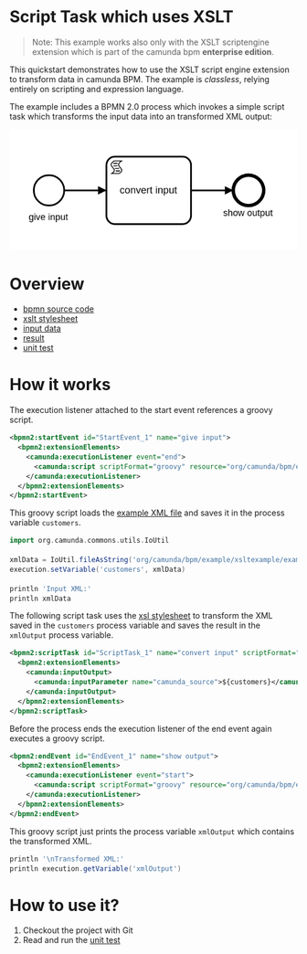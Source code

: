 # Script Task which uses XSLT

> Note: This example works also only with the XSLT scriptengine extension which is part of the
> camunda bpm **enterprise edition**.

This quickstart demonstrates how to use the XSLT script engine extension to transform data in camunda BPM.
The example is *classless*, relying entirely on scripting and expression language.

The example includes a BPMN 2.0 process which invokes a simple script task which transforms the input data
into an transformed XML output:

![XLST Example Process][1]

# Overview

- [bpmn source code][2]
- [xslt stylesheet][3]
- [input data][4]
- [result][5]
- [unit test][6]

# How it works

The execution listener attached to the start event references a groovy script.

```xml
<bpmn2:startEvent id="StartEvent_1" name="give input">
  <bpmn2:extensionElements>
    <camunda:executionListener event="end">
      <camunda:script scriptFormat="groovy" resource="org/camunda/bpm/example/xsltexample/readXmlFile.groovy" />
    </camunda:executionListener>
  </bpmn2:extensionElements>
</bpmn2:startEvent>
```

This groovy script loads the [example XML file][4] and saves it in the process variable `customers`.

```groovy
import org.camunda.commons.utils.IoUtil

xmlData = IoUtil.fileAsString('org/camunda/bpm/example/xsltexample/example.xml')
execution.setVariable('customers', xmlData)

println 'Input XML:'
println xmlData
```

The following script task uses the [xsl stylesheet][3] to transform the XML saved in the `customers` process variable
and saves the result in the `xmlOutput` process variable.

```xml
<bpmn2:scriptTask id="ScriptTask_1" name="convert input" scriptFormat="xslt" camunda:resource="org/camunda/bpm/example/xsltexample/example.xsl" camunda:resultVariable="xmlOutput">
  <bpmn2:extensionElements>
    <camunda:inputOutput>
      <camunda:inputParameter name="camunda_source">${customers}</camunda:inputParameter>
    </camunda:inputOutput>
  </bpmn2:extensionElements>
</bpmn2:scriptTask>
```

Before the process ends the execution listener of the end event again executes a groovy script.

```xml
<bpmn2:endEvent id="EndEvent_1" name="show output">
  <bpmn2:extensionElements>
    <camunda:executionListener event="start">
      <camunda:script scriptFormat="groovy" resource="org/camunda/bpm/example/xsltexample/printResult.groovy" />
    </camunda:executionListener>
  </bpmn2:extensionElements>
</bpmn2:endEvent>
```

This groovy script just prints the process variable `xmlOutput` which contains the transformed XML.

```groovy
println '\nTransformed XML:'
println execution.getVariable('xmlOutput')
```

# How to use it?

1. Checkout the project with Git
2. Read and run the [unit test][6]

[1]: src/main/resources/xslt-example.png
[2]: src/main/resources/xslt-example.bpmn
[3]: src/main/resources/org/camunda/bpm/example/xsltexample/example.xsl
[4]: src/main/resources/org/camunda/bpm/example/xsltexample/example.xml
[5]: src/test/resources/expected_result.xml
[6]: src/test/java/org/camunda/bpm/example/xsltexample/XsltExampleTest.java

